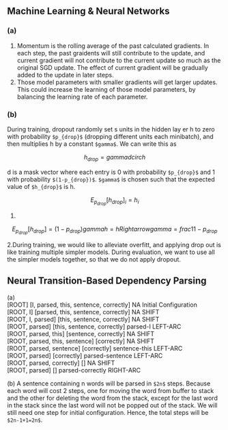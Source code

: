 ## Machine Learning & Neural Networks
### (a)
1. Momentum is the rolling average of the past calculated gradients. In each step, the past graidents will still contribute to the update, and current gradient will not contribute to the current update so much as the original SGD update. The effect of current gradient will be gradually added to the update in later steps.  
2. Those model parameters with smaller gradients will get larger updates. This could increase the learning of those model parameters, by balancing the learning rate of each parameter.

### (b) 
During training, dropout randomly set s units in the hidden lay er h to zero with probability `$p_{drop}$` (dropping different units each minibatch), and then multiplies h by a constant `$gamma$`. We can write this as
```math
h_{drop} = gamma d circ h
```
d is a mask vector where each entry is 0 with probability `$p_{drop}$` and 1 with probability  `$(1-p_{drop})$`. `$gamma$` is chosen such that the expected value of `$h_{drop}$` is h.
```math
E_{p_{drop}}[h_{drop}]_i = h_i
```
1. 
```math
E_{p_{drop}}[h_{drop}] = (1-p_{drop})gamma h=h
Rightarrow
gamma = frac{1}{1-p_{drop}}
```
2.During training, we would like to alleviate overfitt, and applying drop out is like training multiple simpler models. During evaluation, we want to use all the simpler models together, so that we do not apply dropout.


## Neural Transition-Based Dependency Parsing
(a)  
[ROOT] [I, parsed, this, sentence, correctly]   NA  Initial Configuration  
[ROOT, I] [parsed, this, sentence, correctly]    NA  SHIFT  
[ROOT, I, parsed] [this, sentence, correctly]    NA  SHIFT  
[ROOT, parsed] [this, sentence, correctly]  parsed-I LEFT-ARC   
[ROOT, parsed, this] [sentence, correctly]    NA  SHIFT  
[ROOT, parsed, this, sentence] [correctly]    NA  SHIFT  
[ROOT, parsed, sentence] [correctly] sentence-this LEFT-ARC  
[ROOT, parsed] [correctly] parsed-sentence LEFT-ARC  
[ROOT, parsed, correctly] [] NA SHIFT  
[ROOT, parsed] [] parsed-correctly RIGHT-ARC  

(b) A sentence containing n words will be parsed in `$2n$` steps. Because each word will cost 2 steps, one for moving the word from buffer to stack and the other for deleting the word from the stack, except for the last word in the stack since the last word will not be popped out of the stack. We will still need one step for initial configuration. Hence, the total steps will be `$2n-1+1=2n$`.

